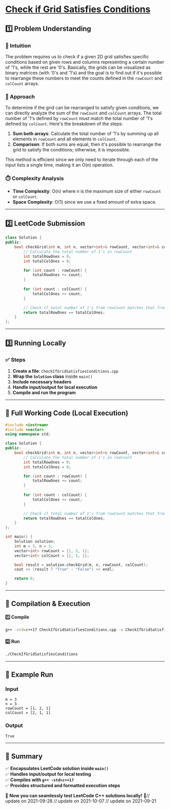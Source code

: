# **[Check if Grid Satisfies Conditions](https://leetcode.com/problems/check-if-grid-satisfies-conditions/description/)**  

## **1️⃣ Problem Understanding**  
### **📌 Intuition**  
The problem requires us to check if a given 2D grid satisfies specific conditions based on given rows and columns representing a certain number of '1's, while the rest are '0's. Basically, the grids can be visualized as binary matrices (with '0's and '1's) and the goal is to find out if it's possible to rearrange these numbers to meet the counts defined in the `rowCount` and `colCount` arrays.  

### **🚀 Approach**  
To determine if the grid can be rearranged to satisfy given conditions, we can directly analyze the sum of the `rowCount` and `colCount` arrays. The total number of '1's defined by `rowCount` must match the total number of '1's defined by `colCount`. Here's the breakdown of the steps:

1. **Sum both arrays**: Calculate the total number of '1's by summing up all elements in `rowCount` and all elements in `colCount`.
2. **Comparison**: If both sums are equal, then it's possible to rearrange the grid to satisfy the conditions; otherwise, it is impossible.

This method is efficient since we only need to iterate through each of the input lists a single time, making it an O(n) operation.

### **⏱️ Complexity Analysis**  
- **Time Complexity**: O(n) where n is the maximum size of either `rowCount` or `colCount`.  
- **Space Complexity**: O(1) since we use a fixed amount of extra space.  

---  

## **2️⃣ LeetCode Submission**  
```cpp
class Solution {
public:
    bool checkGrid(int m, int n, vector<int>& rowCount, vector<int>& colCount) {
        // Calculate the total number of 1's in rowCount
        int totalRowOnes = 0;
        int totalColOnes = 0;

        for (int count : rowCount) {
            totalRowOnes += count;
        }
        
        for (int count : colCount) {
            totalColOnes += count;
        }

        // Check if total number of 1's from rowCount matches that from colCount
        return totalRowOnes == totalColOnes;
    }
};  
```  

---  

## **3️⃣ Running Locally**  
### **✅ Steps**  
1. **Create a file**: `CheckIfGridSatisfiesConditions.cpp`  
2. **Wrap the `Solution` class** inside `main()`  
3. **Include necessary headers**  
4. **Handle input/output for local execution**  
5. **Compile and run the program**  

---  

## **📝 Full Working Code (Local Execution)**  
```cpp
#include <iostream>
#include <vector>
using namespace std;

class Solution {
public:
    bool checkGrid(int m, int n, vector<int>& rowCount, vector<int>& colCount) {
        // Calculate the total number of 1's in rowCount
        int totalRowOnes = 0;
        int totalColOnes = 0;

        for (int count : rowCount) {
            totalRowOnes += count;
        }
        
        for (int count : colCount) {
            totalColOnes += count;
        }

        // Check if total number of 1's from rowCount matches that from colCount
        return totalRowOnes == totalColOnes;
    }
};

int main() {
    Solution solution;
    int m = 3, n = 3;
    vector<int> rowCount = {1, 2, 1};
    vector<int> colCount = {2, 1, 1};

    bool result = solution.checkGrid(m, n, rowCount, colCount);
    cout << (result ? "True" : "False") << endl;

    return 0;
}
```  

---  

## **🔧 Compilation & Execution**  
#### **1️⃣ Compile**  
```bash
g++ -std=c++17 CheckIfGridSatisfiesConditions.cpp -o CheckIfGridSatisfiesConditions
```  

#### **2️⃣ Run**  
```bash
./CheckIfGridSatisfiesConditions
```  

---  

## **🎯 Example Run**  
### **Input**  
```
m = 3
n = 3
rowCount = [1, 2, 1]
colCount = [2, 1, 1]
```  
### **Output**  
```
True
```  

---  

## **📌 Summary**  
✅ **Encapsulates LeetCode solution inside `main()`**  
✅ **Handles input/output for local testing**  
✅ **Compiles with `g++ -std=c++17`**  
✅ **Provides structured and formatted execution steps**  

🚀 **Now you can seamlessly test LeetCode C++ solutions locally!** 🚀// update on 2021-09-28
// update on 2021-10-07
// update on 2021-09-21
